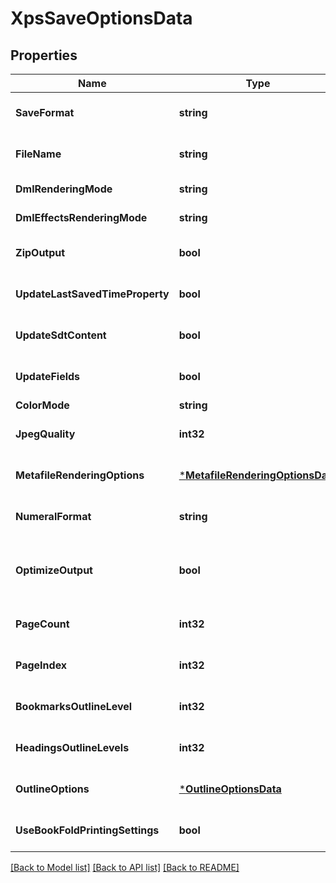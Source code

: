 # XpsSaveOptionsData

## Properties
Name | Type | Description | Notes
------------ | ------------- | ------------- | -------------
**SaveFormat** | **string** | Gets or sets format of save. | [optional] [default to null]
**FileName** | **string** | Gets or sets name of destination file. | [optional] [default to null]
**DmlRenderingMode** | **string** | Gets or sets a value determining how DrawingML shapes are rendered. { Fallback | DrawingML }. | [optional] [default to null]
**DmlEffectsRenderingMode** | **string** | Gets or sets a value determining how DrawingML effects are rendered. { Simplified | None | Fine }. | [optional] [default to null]
**ZipOutput** | **bool** | Gets or sets controls zip output or not. Default value is false. | [optional] [default to null]
**UpdateLastSavedTimeProperty** | **bool** | Gets or sets a value determining whether the Aspose.Words.Properties.BuiltInDocumentProperties.LastSavedTime property is updated before saving. | [optional] [default to null]
**UpdateSdtContent** | **bool** | Gets or sets value determining whether content of  is updated before saving. | [optional] [default to null]
**UpdateFields** | **bool** | Gets or sets a value determining if fields should be updated before saving the document to a fixed page format. Default value for this property is. true | [optional] [default to null]
**ColorMode** | **string** | Gets or sets a value determining how colors are rendered. { Normal | Grayscale}. | [optional] [default to null]
**JpegQuality** | **int32** | Gets or sets determines the quality of the JPEG images inside PDF document. | [optional] [default to null]
**MetafileRenderingOptions** | [***MetafileRenderingOptionsData**](MetafileRenderingOptionsData.md) | Gets or sets allows to specify metafile rendering options. | [optional] [default to null]
**NumeralFormat** | **string** | Gets or sets indicates the symbol set that is used to represent numbers while rendering to fixed page formats. | [optional] [default to null]
**OptimizeOutput** | **bool** | Gets or sets flag indicates whether it is required to optimize output of XPS. If this flag is set redundant nested canvases and empty canvases are removed, also neighbor glyphs with the same formatting are concatenated. Note: The accuracy of the content display may be affected if this property is set to true.  Default is false. | [optional] [default to null]
**PageCount** | **int32** | Gets or sets determines number of pages to render. | [optional] [default to null]
**PageIndex** | **int32** | Gets or sets determines 0-based index of the first page to render. | [optional] [default to null]
**BookmarksOutlineLevel** | **int32** | Gets or sets specifies the level in the XPS document outline at which to display Word bookmarks. | [optional] [default to null]
**HeadingsOutlineLevels** | **int32** | Gets or sets specifies how many levels of headings (paragraphs formatted with the Heading styles) to include in the XPS document outline. | [optional] [default to null]
**OutlineOptions** | [***OutlineOptionsData**](OutlineOptionsData.md) | Gets or sets allows to specify outline options. | [optional] [default to null]
**UseBookFoldPrintingSettings** | **bool** | Gets or sets determines whether the document should be saved using a booklet printing layout. | [optional] [default to null]

[[Back to Model list]](../README.md#documentation-for-models) [[Back to API list]](../README.md#documentation-for-api-endpoints) [[Back to README]](../README.md)


